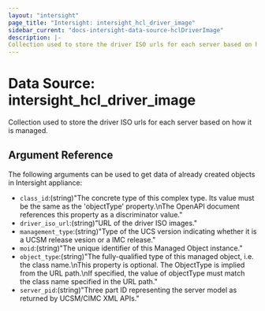 ```yaml
---
layout: "intersight"
page_title: "Intersight: intersight_hcl_driver_image"
sidebar_current: "docs-intersight-data-source-hclDriverImage"
description: |-
Collection used to store the driver ISO urls for each server based on how it is managed.
---
```


# Data Source: intersight_hcl_driver_image
Collection used to store the driver ISO urls for each server based on how it is managed.
## Argument Reference
The following arguments can be used to get data of already created objects in Intersight appliance:
* `class_id`:(string)"The concrete type of this complex type. Its value must be the same as the 'objectType' property.\nThe OpenAPI document references this property as a discriminator value."
* `driver_iso_url`:(string)"URL of the driver ISO images."
* `management_type`:(string)"Type of the UCS version indicating whether it is a UCSM release vesion or a IMC release."
* `moid`:(string)"The unique identifier of this Managed Object instance."
* `object_type`:(string)"The fully-qualified type of this managed object, i.e. the class name.\nThis property is optional. The ObjectType is implied from the URL path.\nIf specified, the value of objectType must match the class name specified in the URL path."
* `server_pid`:(string)"Three part ID representing the server model as returned by UCSM/CIMC XML APIs."
